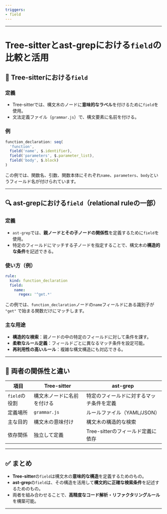 ```yaml
---
triggers:
- field
---
```


---

# Tree-sitterとast-grepにおける`field`の比較と活用

## 🧠 Tree-sitterにおける`field`

### 定義
- Tree-sitterでは、構文木のノードに**意味的なラベル**を付けるために`field`を使用。
- 文法定義ファイル（`grammar.js`）で、構文要素に名前を付ける。

### 例

```js
function_declaration: seq(
  'function',
  field('name', $.identifier),
  field('parameters', $.parameter_list),
  field('body', $.block)
)
```

この例では、関数名、引数、関数本体にそれぞれ`name`、`parameters`、`body`というフィールド名が付けられています。

---

## 🔍 ast-grepにおける`field`（**relational ruleの一部**）

### 定義
- `ast-grep`では、**親ノードとその子ノードの関係性**を定義するために`field`を使用。
- 特定のフィールドにマッチする子ノードを指定することで、構文木の**構造的な条件**を記述できる。

### 使い方（例）

```yaml
rule:
  kind: function_declaration
  field:
    name:
      regex: '^get.*'
```

この例では、`function_declaration`ノードの`name`フィールドにある識別子が `"get"` で始まる関数だけにマッチします。

### 主な用途
- **構造的な検索**：親ノードの中の特定のフィールドに対して条件を課す。
- **柔軟なルール定義**：フィールドごとに異なるマッチ条件を設定可能。
- **再利用性の高いルール**：複雑な構文構造にも対応できる。

---

## 🧩 両者の関係性と違い

| 項目 | Tree-sitter | ast-grep |
|------|-------------|----------|
| `field`の役割 | 構文木ノードに名前を付ける | 特定のフィールドに対するマッチ条件を定義 |
| 定義場所 | `grammar.js` | ルールファイル（YAML/JSON） |
| 主な目的 | 構文木の意味付け | 構文木の構造的な検索 |
| 依存関係 | 独立して定義 | Tree-sitterのフィールド定義に依存 |

---

## ✅ まとめ

- **Tree-sitter**の`field`は構文木の**意味的な構造**を定義するためのもの。
- **ast-grep**の`field`は、その構造を活用して**構文的に正確な検索条件**を記述するためのもの。
- 両者を組み合わせることで、**高精度なコード解析・リファクタリングルール**を構築可能。

---


